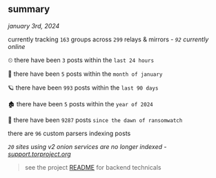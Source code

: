 
## summary
_january 3rd, 2024_

currently tracking `163` groups across `299` relays & mirrors - _`92` currently online_

⏲ there have been `3` posts within the `last 24 hours`

🦈 there have been `5` posts within the `month of january`

🪐 there have been `993` posts within the `last 90 days`

🏚 there have been `5` posts within the `year of 2024`

🦕 there have been `9287` posts `since the dawn of ransomwatch`

there are `96` custom parsers indexing posts

_`20` sites using v2 onion services are no longer indexed - [support.torproject.org](https://support.torproject.org/onionservices/v2-deprecation/)_

> see the project [README](https://github.com/joshhighet/ransomwatch#ransomwatch--) for backend technicals
